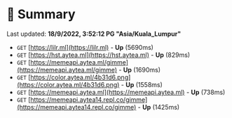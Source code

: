 # 📖 Summary
Last updated: **18/9/2022, 3:52:12 PG "Asia/Kuala_Lumpur"**

- `GET` [https://lilr.ml](https://lilr.ml) - **Up** (5690ms)
- `GET` [https://hst.aytea.ml](https://hst.aytea.ml) - **Up** (829ms)
- `GET` [https://memeapi.aytea.ml/gimme](https://memeapi.aytea.ml/gimme) - **Up** (1690ms)
- `GET` [https://color.aytea.ml/4b31d6.png](https://color.aytea.ml/4b31d6.png) - **Up** (1558ms)
- `GET` [https://memeapi.aytea.ml](https://memeapi.aytea.ml) - **Up** (738ms)
- `GET` [https://memeapi.aytea14.repl.co/gimme](https://memeapi.aytea14.repl.co/gimme) - **Up** (1425ms)
